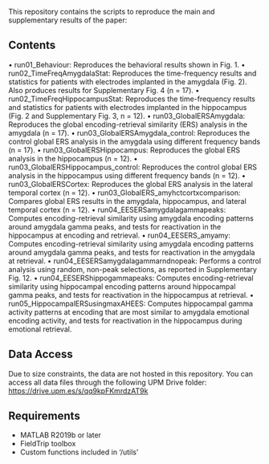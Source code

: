 This repository contains the scripts to reproduce the main and supplementary results of the paper: 

## Contents
•	run01_Behaviour: Reproduces the behavioral results shown in Fig. 1.
•	run02_TimeFreqAmygdalaStat: Reproduces the time-frequency results and statistics for patients with electrodes implanted in the amygdala (Fig. 2). Also produces results for Supplementary Fig. 4 (n = 17).
•	run02_TimeFreqHippocampusStat: Reproduces the time-frequency results and statistics for patients with electrodes implanted in the hippocampus (Fig. 2 and Supplementary Fig. 3, n = 12).
•	run03_GlobalERSAmygdala: Reproduces the global encoding-retrieval similarity (ERS) analysis in the amygdala (n = 17).
•	run03_GlobalERSAmygdala_control: Reproduces the control global ERS analysis in the amygdala using different frequency bands (n = 17).
•	run03_GlobalERSHippocampus: Reproduces the global ERS analysis in the hippocampus (n = 12).
•	run03_GlobalERSHippocampus_control: Reproduces the control global ERS analysis in the hippocampus using different frequency bands (n = 12).
•	run03_GlobalERSCortex: Reproduces the global ERS analysis in the lateral temporal cortex (n = 12).
•	run03_GlobalERS_amyhctcortxcomparison: Compares global ERS results in the amygdala, hippocampus, and lateral temporal cortex (n = 12).
•	run04_EESERSamygdalagammapeaks: Computes encoding-retrieval similarity using amygdala encoding patterns around amygdala gamma peaks, and tests for reactivation in the hippocampus at encoding and retrieval.
•	run04_EESERS_amyamy: Computes encoding-retrieval similarity using amygdala encoding patterns around amygdala gamma peaks, and tests for reactivation in the amygdala at retrieval.
•	run04_EESERSamygdalagammarndnopeak: Performs a control analysis using random, non-peak selections, as reported in Supplementary Fig. 12.
•	run04_EESERShippogammapeaks: Computes encoding-retrieval similarity using hippocampal encoding patterns around hippocampal gamma peaks, and tests for reactivation in the hippocampus at retrieval.
•	run05_HippocampalERSusingmaxAHEES: Computes hippocampal gamma activity patterns at encoding that are most similar to amygdala emotional encoding activity, and tests for reactivation in the hippocampus during emotional retrieval.

## Data Access
Due to size constraints, the data are not hosted in this repository. You can access all data files through the following UPM Drive folder: https://drive.upm.es/s/qq9kpFKmrdzAT9k

## Requirements
- MATLAB R2019b or later
- FieldTrip toolbox
- Custom functions included in ‘/utils’
